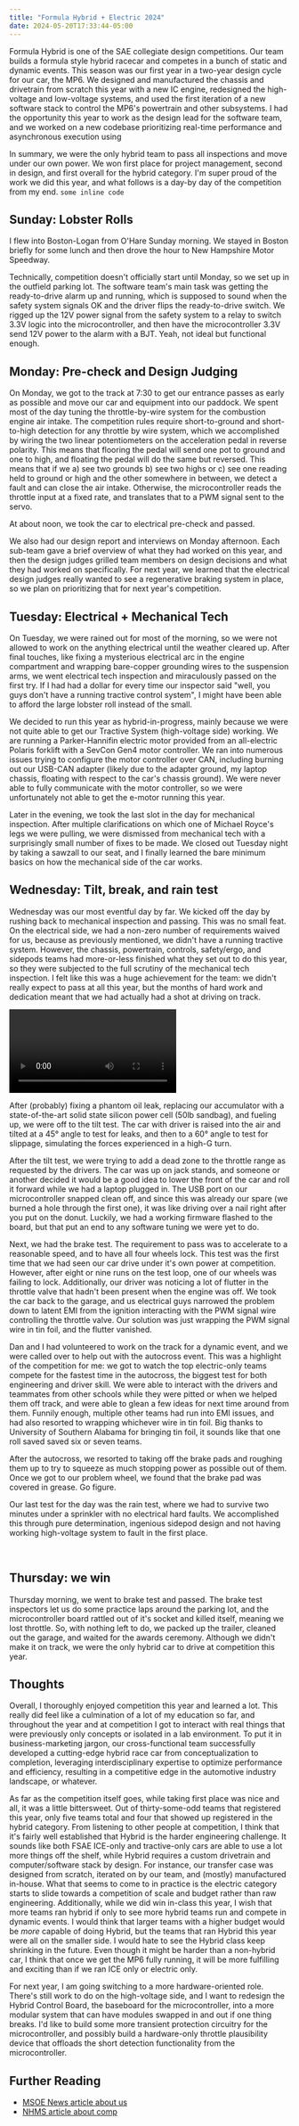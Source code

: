 ```yaml
---
title: "Formula Hybrid + Electric 2024"
date: 2024-05-20T17:33:44-05:00
---
```


Formula Hybrid is one of the SAE collegiate design competitions. Our team builds a formula style hybrid racecar and competes in a bunch of static and dynamic events. This season was our first year in a two-year design cycle for our car, the MP6. We designed and manufactured the chassis and drivetrain from scratch this year with a new IC engine, redesigned the high-voltage and low-voltage systems, and used the first iteration of a new software stack to control the MP6's powertrain and other subsystems. I had the opportunity this year to work as the design lead for the software team, and we worked on a new codebase prioritizing real-time performance and asynchronous execution using 

In summary, we were the only hybrid team to pass all inspections and move under our own power. We won first place for project management, second in design, and first overall for the hybrid category. I'm super proud of the work we did this year, and what follows is a day-by day of 
the competition from my end. `some inline code`


## Sunday: Lobster Rolls


I flew into Boston-Logan from O'Hare Sunday morning. We stayed in Boston briefly for some lunch and then drove the hour to New Hampshire Motor Speedway. 


Technically, competition doesn't officially start until Monday, so we set up in the outfield parking lot. The software team's main task was getting the ready-to-drive alarm up and running, which is supposed to sound when the safety system signals OK and the driver flips the ready-to-drive switch. We rigged up the 12V power signal from the safety system to a relay to switch 3.3V logic into the microcontroller, and then have the microcontroller 3.3V send 12V power to the alarm with a BJT. Yeah, not ideal but functional enough. 



## Monday: Pre-check and Design Judging
On Monday, we got to the track at 7:30 to get our entrance passes as early as possible and move our car and equipment into our paddock. We spent most of the day tuning the throttle-by-wire system for the combustion engine air intake. The competition rules require short-to-ground and short-to-high detection for any throttle by wire system, which we accomplished by wiring the two linear potentiometers on the acceleration pedal in reverse polarity. This means that flooring the pedal will send one pot to ground and one to high, and floating the pedal will do the same but reversed. This means that if we a) see two grounds b) see two highs or c) see one reading held to ground or high and the other somewhere in between, we detect a fault and can close the air intake.  Otherwise, the microcontroller reads the throttle input at a fixed rate, and translates that to a PWM signal sent to the servo. 



At about noon, we took the car to electrical pre-check and passed. 


We also had our design report and interviews on Monday afternoon. Each sub-team gave a brief overview of what they had worked on this year, and then the design judges grilled team members on design decisions and what they had worked on specifically. For next year, we learned that the electrical design judges really wanted to see a regenerative braking system in place, so we plan on prioritizing that for next year's competition. 

## Tuesday: Electrical + Mechanical Tech

On Tuesday, we were rained out for most of the morning, so we were not allowed to work on the anything electrical until the weather cleared up. After final touches, like fixing a mysterious electrical arc in the engine compartment and wrapping bare-copper grounding wires to the suspension arms, we went electrical tech inspection and miraculously passed on the first try. If I had had a dollar for every time our inspector said "well, you guys don't have a running tractive control system", I might have been able to afford the large lobster roll instead of the small. 

We decided to run this year as hybrid-in-progress, mainly because we were not quite able to get our Tractive System (high-voltage side) working. We are running a Parker-Hannifin electric motor provided from an all-electric Polaris forklift with a SevCon Gen4 motor controller. We ran into numerous issues trying to configure the motor controller over CAN, including burning out our USB-CAN adapter (likely due to the adapter ground, my laptop chassis, floating with respect to the car's chassis ground). We were never able to fully communicate with the motor controller, so we were unfortunately not able to get the e-motor running this year.  



Later in the evening, we took the last slot in the day for mechanical inspection. After multiple clarifications on which one of Michael Royce's legs we were pulling, we were dismissed from mechanical tech with a surprisingly small number of fixes to be made. We closed out Tuesday night by taking a sawzall to our seat, and I finally learned the bare minimum basics on how the mechanical side of the car works. 


## Wednesday: Tilt, break, and rain test

Wednesday was our most eventful day by far. We kicked off the day by rushing back to mechanical inspection and passing. This was no small feat. On the electrical side, we had a non-zero number of requirements waived for us, because as previously mentioned, we didn't have a running tractive system. However, the chassis, powertrain, controls, safety/ergo, and sidepods teams had more-or-less finished what they set out to do this year, so they were subjected to the full scrutiny of the mechanical tech inspection. I felt like this was a huge achievement for the team: we didn't really expect to pass at all this year, but the months of hard work and dedication meant that we had actually had a shot at driving on track. 

<video controls>
    <source src="./vid/raintest.webm" type="video/webm">
    Download the
    <a href="/shared-assets/videos/flower.webm">WEBM</a>
</video>

After (probably) fixing a phantom oil leak, replacing our accumulator with a state-of-the-art solid state silicon power cell (50lb sandbag), and fueling up, we were off to the tilt test. The car with driver is raised into the air and tilted at a 45° angle to test for leaks, and then to a 60° angle to test for slippage, simulating the forces experienced in a high-G turn. 


After the tilt test, we were trying to add a dead zone to the throttle range as requested by the drivers. The car was up on jack stands, and someone or another decided it would be a good idea to lower the front of the car and roll it forward while we had a laptop plugged in. The USB port on our microcontroller snapped clean off, and since this was already our spare (we burned a hole through the first one), it was like driving over a nail right after you put on the donut. Luckily, we had a working firmware flashed to the board, but that put an end to any software tuning we were yet to do. 

Next, we had the brake test. The requirement to pass was to accelerate to a reasonable speed, and to have all four wheels lock. This test was the first time that we had seen our car drive under it's own power at competition. However, after eight or nine runs on the test loop, one of our wheels was failing to lock. Additionally, our driver was noticing a lot of flutter in the throttle valve that hadn't been present when the engine was off. We took the car back to the garage, and us electrical guys narrowed the problem down to latent EMI from the ignition interacting with the PWM signal wire controlling the throttle valve. Our solution was just wrapping the PWM signal wire in tin foil, and the flutter vanished. 


Dan and I had volunteered to work on the track for a dynamic event, and we were called over to help out with the autocross event. This was a highlight of the competition for me: we got to watch the top electric-only teams compete for the fastest time in the autocross, the biggest test for both engineering and driver skill. We were able to interact with the drivers and teammates from other schools while they were pitted or when we helped them off track, and were able to glean a few ideas for next time around from them. Funnily enough, multiple other teams had run into EMI issues, and had also resorted to wrapping whichever wire in tin foil. Big thanks to University of Southern Alabama for bringing tin foil, it sounds like that one roll saved saved six or seven teams. 


After the autocross, we resorted to taking off the brake pads and roughing them up to try to squeeze as much stopping power as possible out of them. Once we got to our problem wheel, we found that the brake pad was covered in grease. Go figure. 

Our last test for the day was the rain test, where we had to survive two minutes under a sprinkler with no electrical hard faults. We accomplished this through pure determination, ingenious sidepod design and not having working high-voltage system to fault in the first place. 

<br>


## Thursday: we win

Thursday morning, we went to brake test and passed. The brake test inspectors let us do some practice laps around the parking lot, and the microcontroller board rattled out of it's socket and killed itself, meaning we lost throttle. So, with nothing left to do, we packed up the trailer, cleaned out the garage, and waited for the awards ceremony. Although we didn't make it on track, we were the only hybrid car to drive at competition this year. 

## Thoughts 

Overall, I thoroughly enjoyed competition this year and learned a lot. This really did feel like a culmination of a lot of my education so far, and throughout the year and at competition I got to interact with real things that were previously only concepts or isolated in a lab environment. To put it in business-marketing jargon, our cross-functional team successfully developed a cutting-edge hybrid race car from conceptualization to completion, leveraging interdisciplinary expertise to optimize performance and efficiency, resulting in a competitive edge in the automotive industry landscape, or whatever.

As far as the competition itself goes, while taking first place was nice and all, it was a little bittersweet. Out of thirty-some-odd teams that registered this year, only five teams total and four that showed up registered in the hybrid category. From listening to other people at competition, I think that it's fairly well established that Hybrid is the harder engineering challenge. It sounds like both FSAE ICE-only and tractive-only cars are able to use a lot more things off the shelf, while Hybrid requires a custom drivetrain and computer/software stack by design. For instance, our transfer case was designed from scratch, iterated on by our team, and (mostly) manufactured in-house. What that seems to come to in practice is the electric category starts to slide towards a competition of scale and budget rather than raw engineering. Additionally, while we did win in-class this year, I wish that more teams ran hybrid if only to see more hybrid teams run and compete in dynamic events. I would think that larger teams with a higher budget would be *more* capable of doing Hybrid, but the teams that ran Hybrid this year were all on the smaller side. I would hate to see the Hybrid class keep shrinking in the future. Even though it might be harder than a non-hybrid car, I think that once we get the MP6 fully running, it will be more fulfilling and exciting than if we ran ICE only or electric only. 

For next year, I am going switching to a more hardware-oriented role. There's still work to do on the high-voltage side, and I want to redesign the Hybrid Control Board, the baseboard for the microcontroller, into a more modular system that can have modules swapped in and out if one thing breaks. I'd like to build some more transient protection circuitry for the microcontroller, and possibly build a hardware-only throttle plausibility device that offloads the short detection functionality from the microcontroller. 


## Further Reading
- [MSOE News article about us](https://www.msoe.edu/about-msoe/news/details/msoe-sae-formula-hybrid-team-earns-third-world-championship-title-at-new-hampshire-motor-speedway/)
- [NHMS article about comp](https://www.nhms.com/media/news/nhms-host-north-america-top-engineering-students-for-annual-formula-hybrid-electric-competition.html)


